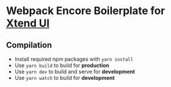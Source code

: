 # Webpack Encore Boilerplate for [Xtend UI](https://github.com/minimit/xtendui)

## Compilation

* Install required npm packages with `yarn install`
* Use `yarn build` to build for **production**
* Use `yarn dev` to build and serve for **development**
* Use `yarn watch` to build for **development**

